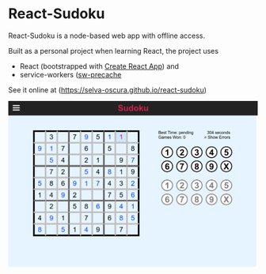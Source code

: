 # React-Sudoku

React-Sudoku is a node-based web app with offline access.

Built as a personal project when learning React, the project uses 
<ul>
	<li>React (bootstrapped with <a href="https://github.com/facebookincubator/create-react-app">Create React App</a>) and</li>
	<li>service-workers (<a href="https://github.com/GoogleChrome/sw-precache">sw-precache</a></li>
</ul>

See it online at (https://selva-oscura.github.io/react-sudoku)

![Sudoku](https://github.com/selva-oscura/react-sudoku/blob/master/sudoku_screenshot.png)